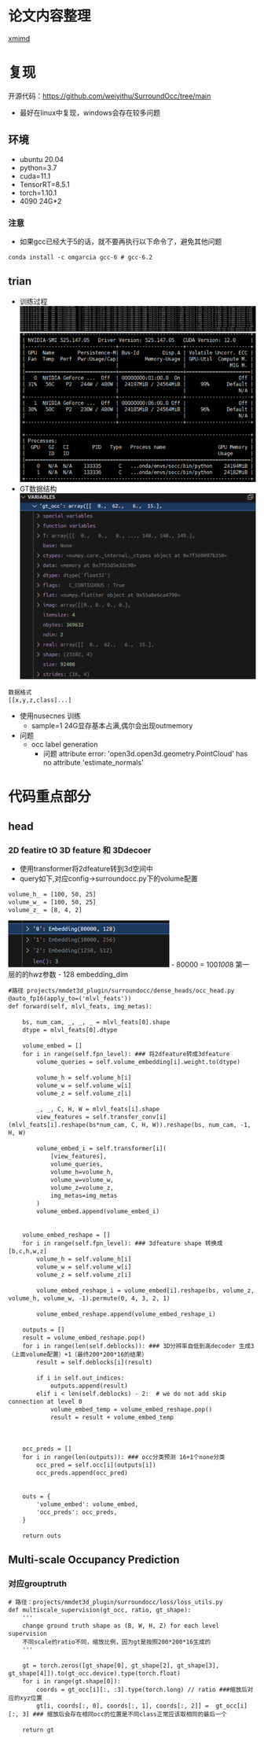 # 论文内容整理
[xmimd](./Surround.xmind)
# 复现
开源代码：https://github.com/weiyithu/SurroundOcc/tree/main
- 最好在linux中复现，windows会存在较多问题
## 环境
- ubuntu 20.04
- python=3.7
- cuda=11.1
- TensorRT=8.5.1
- torch=1.10.1
- 4090 24G*2
### 注意
- 如果gcc已经大于5的话，就不要再执行以下命令了，避免其他问题
```
conda install -c omgarcia gcc-6 # gcc-6.2
```
## trian
- 训练过程
![image](./%E8%AE%AD%E7%BB%83%E8%BF%87%E7%A8%8B.png)
![image](./%E8%AE%AD%E7%BB%83%E5%86%85%E5%AD%98%E5%8D%A0%E7%94%A8.png)
- GT数据结构
![image](./gtocc.png)

```
数据格式
[[x,y,z,class]...]
```
- 使用nusecnes 训练
    - sample=1 24G显存基本占满,偶尔会出现outmemory
- 问题
    - occ label generation
        - 问题 attribute error: 'open3d.open3d.geometry.PointCloud' has no attribute 'estimate_normals'

# 代码重点部分
## head
### 2D featire tO 3D feature 和 3Ddecoer
- 使用transformer将2dfeature转到3d空间中
- query如下,对应config->surroundocc.py下的volume配置
```
volume_h_ = [100, 50, 25]
volume_w_ = [100, 50, 25]
volume_z_ = [8, 4, 2]
```
![image](./3Dfeaturequery.png)
    - 80000 =  100*100*8 第一层的的h*w*z参数
    - 128 embedding_dim

```
#路径 projects/mmdet3d_plugin/surroundocc/dense_heads/occ_head.py
@auto_fp16(apply_to=('mlvl_feats'))
def forward(self, mlvl_feats, img_metas):

    bs, num_cam, _, _, _ = mlvl_feats[0].shape
    dtype = mlvl_feats[0].dtype

    volume_embed = []
    for i in range(self.fpn_level): ### 将2dfeature转成3dfeature
        volume_queries = self.volume_embedding[i].weight.to(dtype)
        
        volume_h = self.volume_h[i]
        volume_w = self.volume_w[i]
        volume_z = self.volume_z[i]

        _, _, C, H, W = mlvl_feats[i].shape
        view_features = self.transfer_conv[i](mlvl_feats[i].reshape(bs*num_cam, C, H, W)).reshape(bs, num_cam, -1, H, W)

        volume_embed_i = self.transformer[i](
            [view_features],
            volume_queries,
            volume_h=volume_h,
            volume_w=volume_w,
            volume_z=volume_z,
            img_metas=img_metas
        )
        volume_embed.append(volume_embed_i)
    

    volume_embed_reshape = []
    for i in range(self.fpn_level): ### 3dfeature shape 转换成[b,c,h,w,z]
        volume_h = self.volume_h[i]
        volume_w = self.volume_w[i]
        volume_z = self.volume_z[i]

        volume_embed_reshape_i = volume_embed[i].reshape(bs, volume_z, volume_h, volume_w, -1).permute(0, 4, 3, 2, 1)
        
        volume_embed_reshape.append(volume_embed_reshape_i)
    
    outputs = []
    result = volume_embed_reshape.pop()
    for i in range(len(self.deblocks)): ### 3D分辨率自低到高decoder 生成3（上面volume配置）+1（最终200*200*16的结果）
        result = self.deblocks[i](result)

        if i in self.out_indices:
            outputs.append(result)
        elif i < len(self.deblocks) - 2:  # we do not add skip connection at level 0
            volume_embed_temp = volume_embed_reshape.pop()
            result = result + volume_embed_temp
        


    occ_preds = []
    for i in range(len(outputs)): ### occ分类预测 16+1个none分类
        occ_pred = self.occ[i](outputs[i])
        occ_preds.append(occ_pred)

    
    outs = {
        'volume_embed': volume_embed,
        'occ_preds': occ_preds,
    }

    return outs
```
## Multi-scale Occupancy Prediction
### 对应grouptruth
```
# 路径：projects/mmdet3d_plugin/surroundocc/loss/loss_utils.py
def multiscale_supervision(gt_occ, ratio, gt_shape):
    '''
    change ground truth shape as (B, W, H, Z) for each level supervision
    不同scale的ratio不同，缩放比例，因为gt是按照200*200*16生成的
    '''

    gt = torch.zeros([gt_shape[0], gt_shape[2], gt_shape[3], gt_shape[4]]).to(gt_occ.device).type(torch.float) 
    for i in range(gt.shape[0]):
        coords = gt_occ[i][:, :3].type(torch.long) // ratio ###缩放后对应的xyz位置
        gt[i, coords[:, 0], coords[:, 1], coords[:, 2]] =  gt_occ[i][:, 3] ### 缩放后会存在相同occ的位置是不同class正常应该取相同的最后一个
    
    return gt
```